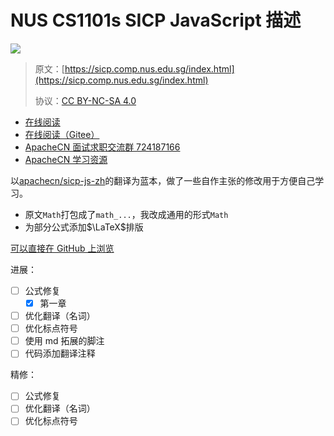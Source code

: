 # NUS CS1101s SICP JavaScript 描述

![](cover.jpg)

> 原文：[https://sicp.comp.nus.edu.sg/index.html](https://sicp.comp.nus.edu.sg/index.html)
>
> 协议：[CC BY-NC-SA 4.0](http://creativecommons.org/licenses/by-nc-sa/4.0/)

-   [在线阅读](https://sicp-js.apachecn.org)
-   [在线阅读（Gitee）](https://apachecn.gitee.io/sicp-js-zh/)
-   [ApacheCN 面试求职交流群 724187166](https://jq.qq.com/?_wv=1027&k=54ujcL3)
-   [ApacheCN 学习资源](http://www.apachecn.org/)

以[apachecn/sicp-js-zh](https://github.com/apachecn/sicp-js-zh)的翻译为蓝本，做了一些自作主张的修改用于方便自己学习。

-   原文`Math`打包成了`math_...`，我改成通用的形式`Math`
-   为部分公式添加$\LaTeX$排版

[可以直接在 GitHub 上浏览](./docs/00.md)

进展：

-   [ ] 公式修复
    -   [x] 第一章
-   [ ] 优化翻译（名词）
-   [ ] 优化标点符号
-   [ ] 使用 md 拓展的脚注
-   [ ] 代码添加翻译注释

精修：

-   [ ] 公式修复
-   [ ] 优化翻译（名词）
-   [ ] 优化标点符号
